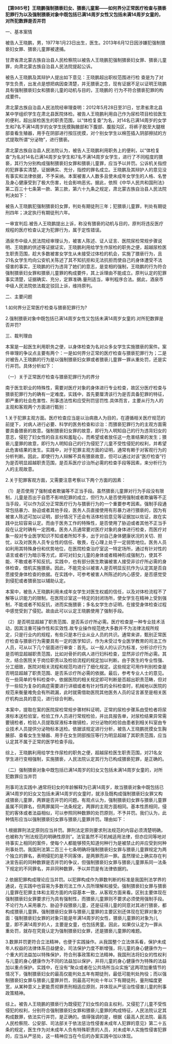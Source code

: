 **【第985号】王晓鹏强制猥亵妇女、猥亵儿童案——如何界分正常医疗检查与猥亵犯罪行为以及强制猥亵对象中既包括已满14周岁女性又包括未满14周岁女童的，对所犯数罪是否并罚**

一、基本案情

被告人王晓鹏，男，1977年1月23日出生，医生。2013年6月12日因涉嫌犯强制猥亵妇女罪、猥亵儿童罪被逮捕。

甘肃省肃北蒙古族自治县人民检察院以被告人王晓鹏犯强制猥亵妇女罪、猥亵儿童罪，向肃北蒙古族自治县人民法院提起公诉。

被告人王晓鹏及其辩护人提出如下意见：王晓鹏超出职权范围进行检 查是为了对学生负责，出发点是想把病因查清楚，并无猥亵之念，现有证据不足以证明王晓鹏具有强制猥亵妇女和猥亵儿童的动机与目的，王晓鹏的 行为不符合猥亵犯罪的构成要件。

肃北蒙古族自治县人民法院经审理查明：2012年5月28日至31日，甘肃省肃北县某中学组织学生在肃北县医院体检。被告人王晓鹏利用自己作为尿检项目检验医生的便利，超出尿检医生的职责范围，以“体检复查”为名，对14名已满14周岁的女学生和7名不满14周岁的女学生抚摸胸腋部和下腹部、腹股沟区，将裤子脱至大腿根部查看生殖器，用手在阴部进行按压抚摸，对个别女学生以棉签插入阴部擦拭的方式提取所谓“分泌物”，进行猥亵。

肃北蒙古族自治县人民法院认为，被告人王晓鹏利用职务上的便利，以“体检复查”为名对14名已满14周岁女学生和7名不满14周岁女学生，进行了不同程度的猥亵，其行为分别构成强制猥亵妇女罪和猥亵儿童罪，应当予以并罚。公诉机关指控的犯罪事实清楚，证据确实、充分，指控的罪名成立。王晓鹏及其辩护人的意见没有事实和法律依据，不予采纳。本案被害人人数多且使未成年女学生的人格、名誉及身心健康受到了极大伤害，社会影响恶劣。据此，依照《中华人民共和国刑法》第二百三十七条第一款、第三款，第六十九条之规定，肃北蒙古族自治县人民法院判决如下：

被告人王晓鹏犯强制猥亵妇女罪，判处有期徒刑三年；犯猥亵儿童罪，判处有期徒刑四年；决定执行有期徒刑六年。

一审宣判后.被告人王晓鹏提出上诉，称没有猥亵的动机与目的，原判将违反医疗规程的医疗检查认定为犯罪行为，属于定性错误。

酒泉市中级人民法院经审理认为，被害人陈述、证人证言、医院尿检常规步骤说明、王晓鹏的供述等证据证实，王晓鹏利用给学生作尿检的职务之便，超越尿检医生职责范围，趁大多数被害女学生从未接受过体检的机会，实施了猥亵行为，且21名女学生均向公安机关陈述了其不知抗拒和无法抗拒而使自己的身体遭受不法侵害的事实，王晓鹏的行为违背了她们的意志，是变相的强制，王晓鹏的行为符合强制猥亵妇女罪和猥亵儿童罪的构成要件，其上诉理由不能成立。原判认定的犯罪事实清楚，证据确实、充分，定罪准确.量刑适当，审判程序合法。据此，酒泉市中级人民法院依法裁定驳回上诉，维持原判。

二、主要问题

1.如何界分正常医疗检查与猥亵犯罪行为?

2.强制猥亵对象中既包括已满14周岁女性又包括未满14周岁女童的.对所犯数罪是否并罚?

三、裁判理由

本案是一起医生利用职务之便，以身体检查为名对众多女学生实施猥亵的案件。案件审理的争议点主要有两个：一是如何界分正常的医疗检查与猥亵犯罪行为；二是对被告人王晓鹏的行为是以强制猥亵妇女罪或者猥亵儿童罪一罪从重处罚，还是实行并罚。具体分析如下：

（一）关于正常医疗检查与猥亵犯罪行为的界分

南于医生职业的特殊性，需要对医疗对象的身体进行专业检查，故区分医疗检查与猥亵犯罪行为的确有一定难度。实践中，首先要厘清该行为是否具备犯罪的特征，即严重的社会危害性、刑事违法性和应受刑罚惩罚性.具体而言，主要从行为人的主观和客观两个方面进行甄别：

1.关于犯罪主观方面。医疗检查应当是以治病救人为目的，在遵循相关医疗规范的前提下，对病人进行必要、科学的医务检查和诊治：而猥亵犯罪行为的主观方面需要具备猥亵的故意。强制猥亵妇女罪的故意，即行为人明知自己的行为违背妇女的意志，侵犯了妇女性的自主权和羞耻心，而希望或者放任这一危害结果的发生；猥亵儿童罪的故意，即行为人明知自己的行为侵犯了儿童不受性侵犯的权利，并希望此危害结果的发生。实践中，对于犯罪主观方面的证明，通常有赖于对客观行为的分析判断。因此，即使行为人辩解不具有猥亵故意，但可以通过对该“医疗检查”行为是否明显超越职责范围，是否系医疗诊治所必需的检查手段等因素，来分析行为人的主观故意。

2.关于犯罪客观方面，又需要注意考察以下两个方面的因素：

（1）是否使用了强制或者欺骗等不正当手段。虽然猥亵儿童罪对行为手段没有限制，儿童是否出于自愿不影响犯罪的成立，但行为人是否使用强制或者欺骗等不正当手段，可以作为区分正常医疗行为与猥亵行为的一个重要参考因素。强制手段通常包括暴力、胁迫或者其他手段，医务人员直接使用有形暴力进行猥亵的，因为有被害人陈述可加以证明，部分情况下还会有活体检验意见等证据加以佐证，故在实践中比较容易认定。而由于医务工作的特殊性，是否使用了胁迫或者其他不正当手段在认定时确有一定困难。医务人员通常要对医疗对象的身体进行检查，而医疗对象一般对专业医学知识不知或者所知不多，出于对自己身体健康状况的关切、担忧，以及对医务人员专业性的信任、敬畏，在心理上处于一定弱势地位。医务人员如利用其特殊身份和优势地位，在医院检查治疗室这一特定场所，通过有针对性的语言或者行为暗示等方式，即可对妇女儿童的身体或者精神形成强制力，使其不能、不敢或者不知反抗。实践中，也有部分医生欺骗被害人接受非诊疗所必需的身体检查，借机实施猥亵。因此，不能完全以被害人是否明显反抗作为认定其是否自愿接受身体检查的依据。在实践中，可参考被害人所陈述的内心感受，是否感觉受到侵犯或者猥亵加以辅助认定。

本案中，被告人王晓鹏利用未成年女学生对医生权威的信任，以及对体检流程不了解等认识能力的限制，在医院诊室这一特定的封闭场所，使女学生在精神上受到强制，不能或者不知反抗，进而实施猥亵；多名女学生亦证明，在接受身体检查过程中感觉受到了侵犯。故由此可以认定王晓鹏使用了强制手段。

（2）是否明显超越了职责范围、是否系诊疗所必需。医疗检查是一种专业技术活动，因其注重可操作性和实效性.故专业操作规范绝大多数并不为法律法规所规定，只是行业内的规程，有些只是本行业从业人员的共识。通常来讲，甄别正常医疗检查与猥亵行为需要具有一定的医学知识，作为未受过专业医学教育的司法工作人员，可从以下几个层面进行审查：首先。以一般人的认识为标准，分析诊疗行为是否明显超越职责范围，比如对骨折的病人进行妇科检查，显然非诊疗所必需。其次，结合医院关于岗位职责以及检验流程的规定加以判断。由于医生的专业性强、分工细致，医院对相关流程和规范均进行了细化规定。这些规定可用作判别检查是否明显超越了职责范围、是否系诊疗所必需的依据。最后，参考专业人士的意见。在一些简单的专科检查中，依据医院的相关规定即可判断是否超出职责范畴，但对于一些较为复杂的病症需要进行详细或者有针对性的全科检查时，机械地以医院的规范来衡量难免会有所疏漏，此时就需借助医院其他医务人员的证言甚至是相关医疗机构出具的意见，进行综合判断。

本案中，提取在案的医院尿检常规步骤材料证明，正常的尿检步骤系由受检者将尿液标本送检验室，检验工作人员进行常规检验，并出具报告单，对尿检结果异常需要镜检者，检验人员提取尿液标本做镜检，对分泌物的检验由患者到相关科室由专业技术人员提供分泌物标本送检。依据该规定进行分析，被告人王晓鹏抚摸女生胸腋部、查看女生生殖器、用手在女生阴部按压等行为明显超越了其职责范围，应当认定其不属于正常的医学检查手段。

综上，王晓鹏利用给学生作尿检的职务之便，超越尿检医生职责范围，对21名女学生进行变相强制，实施猥亵，人民法院认定其行为已构成猥亵犯罪，是正确的。

（二）强制猥亵对象中既包括已满14周岁的妇女又包括未满14周岁女童的，对所犯数罪应当并罚

刑事司法实践中.通常将妇女的年龄解释为已满14周岁，故当猥亵对象中既包括已满14周岁的妇女又包括未满14周岁的女童时，就涉及既构成强制猥亵妇女罪又构成猥亵儿童罪，两罪是否并罚的问题。有观点认为，强制猥亵妇女罪与猥亵儿童罪虽属不同罪名，但两罪属同一法条规定，两罪的主观方面相同。基本性质相同，侵犯的客体或者法益相似，可以参照同种数罪的处罚原则，不予并罚。我们认为，此种情形应当以强制猥亵妇女罪与猥亵儿童罪并罚。理由如下：

1.根据罪刑法定原则应当并罚。罪刑法定原则要求刑法规范的内容必须清楚明确，也被称为“刑法规范的明确性原则”。法官虽然不可机械适用法律，但亦应同等地对待事实上相同的案件，使每个人都能够预先知道何种行为是被禁止的并应受到何种刑事处罚。我国刑法第二百三十七条明确将强制猥亵妇女罪与猥亵儿童罪规定为两个独立的罪名，表明侵犯的是不同客体，是两罪而非一罪。虽然理论上确实存在判决宣告前的同种数罪是否并罚的争议，但强制猥亵妇女罪与猥亵儿童罪系同一法条下规定的不同罪名，并非同种数罪，予以并罚是有法律依据的。

2.依据犯罪构成理论应当并罚。以犯罪构成作为罪数判断的标准是我国刑法学界的通说，在实践中也容易为多数司法工作人员所理解和接受。强制猥亵妇女罪与猥亵儿童罪在犯罪主体和主观方面的内容基本一致，从客观方面来看。区别主要体现在强制猥亵妇女罪要求行为具有强制性，而猥亵儿童罪则不要求必须使用强制手段。不论行为人采用暴力、胁迫手段猥亵儿童，还是征得儿童的同意对其进行猥亵，都构成猥亵儿童罪。强制猥亵妇女罪与猥亵儿童罪的主要区别还体现在犯罪对象方面：强制猥亵妇女罪的对象只能是年满14周岁的女性，猥亵儿童罪的对象为儿童，即不满14周岁的人，主要是女童，也包括男童。因此，如果仅认定为一罪从重处罚，就存在究竟认定为强制猥亵妇女罪，还是猥亵儿童罪的难题。

3.数罪并罚更符合立法精神，也便于实践操作。从我国整个立法体系看，保护未成年人权益的法律体系日益健全，司法保护力度不断增强，将儿童的身心健康作为一个重大的法益加以特殊保护，符合刑事政策和立法精神。我国刑法将妇女的性权利与儿童的身心健康作为不同的法益加以保护，并将儿童的身心健康作为特殊的法益加以重点保护。实践中，在没有“聚众或者在公共场所当众实施”这两项加重情节的情况下，强制猥亵妇女的最高仅能判处五年有期徒刑，最低可能判处拘役；而以强制猥亵妇女罪与猥亵儿童罪并罚，则最高可判处十年以下有期徒刑，量刑幅度更宽，从某种意义上更能贯彻罪责刑相适应原则，并体现从严惩治性侵害儿童的刑事政策精神。

综上。被告人王晓鹏的猥亵行为既侵犯了妇女性的自主权利，又侵犯了儿童不受性侵犯的权利，分别符合强制猥亵妇女罪和猥亵儿童罪的构成特征，人民法院认定其构成数罪，依法实行并罚，是正确的。值得强调的是，根据《最高人民法院、最高人民检察院、公安部、司法部关于依法惩治性侵害未成年人犯罪的意见》第二十五条的规定，医生作为对未成年人负有特殊职责的人员，对未成年人实施性侵害犯罪的，应当从严惩处，这一精神应当在今后的办案实践中加以体现。
